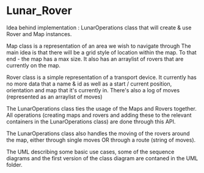 # Lunar_Rover
Idea behind implementation :
LunarOperations class that will create & use Rover and Map instances.

Map class is a representation of an area we wish to navigate through
The main idea is that there will be a grid style of location within the map.
To that end - the map has a max size. It also has an arraylist of rovers that
are currently on the map.

Rover class is a simple representation of a transport device.
It currently has no more data that a name & id as well as a start / current position,
orientation and map that it's currently in. There's also a log of moves
(represented as an arraylist of moves)

The LunarOperations class ties the usage of the Maps and Rovers together.
All operations (creating maps and rovers and adding these to the relevant containers
in the LunarOperations class) are done through this API.

The LunarOperations class also handles the moving of the rovers around the map, either
through single moves OR through a route (string of moves).

The UML describing some basic use cases, some of the sequence diagrams and the first
version of the class diagram are contaned in the UML folder.
